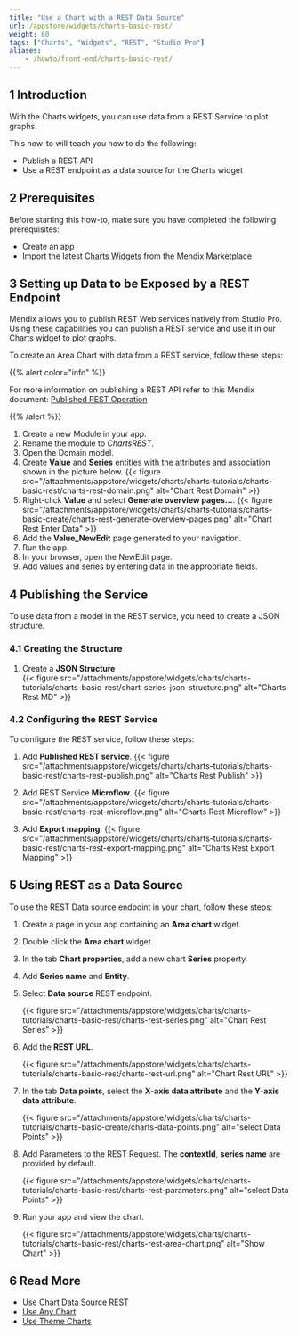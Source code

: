 ```yaml
---
title: "Use a Chart with a REST Data Source"
url: /appstore/widgets/charts-basic-rest/
weight: 60
tags: ["Charts", "Widgets", "REST", "Studio Pro"]
aliases:
    - /howto/front-end/charts-basic-rest/
---
```


## 1 Introduction

With the Charts widgets, you can use data from a REST Service to plot graphs.

This how-to will teach you how to do the following:

* Publish a REST API
* Use a REST endpoint as a data source for the Charts widget

## 2 Prerequisites

Before starting this how-to, make sure you have completed the following prerequisites:

* Create an app
* Import the latest [Charts Widgets](/appstore/widgets/charts/) from the Mendix Marketplace

## 3 Setting up Data to be Exposed by a REST Endpoint

Mendix allows you to publish REST Web services natively from Studio Pro. Using these capabilities you can publish a REST service and use it in our Charts widget to plot graphs.

To create an Area Chart with data from a REST service, follow these steps:

{{% alert color="info" %}}

For more information on publishing a REST API refer to this Mendix document: [Published REST Operation](/refguide/published-rest-operation/)

{{% /alert %}}

1. Create a new Module in your app.
1. Rename the module to *ChartsREST*.
1. Open the Domain model.
1. Create **Value** and **Series** entities with the attributes and association shown in the picture below.
    {{< figure src="/attachments/appstore/widgets/charts/charts-tutorials/charts-basic-rest/charts-rest-domain.png" alt="Chart Rest Domain" >}}  
1. Right-click **Value** and select **Generate overview pages...**.
    {{< figure src="/attachments/appstore/widgets/charts/charts-tutorials/charts-basic-create/charts-rest-generate-overview-pages.png" alt="Chart Rest Enter Data" >}}
1. Add the **Value_NewEdit** page generated to your navigation.
1. Run the app.
1. In your browser, open the NewEdit page.
1. Add values and series by entering data in the appropriate fields.

## 4 Publishing the Service

To use data from a model in the REST service, you need to create a JSON structure.

### 4.1 Creating the Structure

1. Create a **JSON Structure**  
    {{< figure src="/attachments/appstore/widgets/charts/charts-tutorials/charts-basic-rest/chart-series-json-structure.png" alt="Charts Rest MD" >}}

### 4.2 Configuring the REST Service

To configure the REST service, follow these steps:

1. Add **Published REST service**.
    {{< figure src="/attachments/appstore/widgets/charts/charts-tutorials/charts-basic-rest/charts-rest-publish.png" alt="Charts Rest Publish" >}}

1. Add REST Service **Microflow**.
    {{< figure src="/attachments/appstore/widgets/charts/charts-tutorials/charts-basic-rest/charts-rest-microflow.png" alt="Charts Rest Microflow" >}}

1. Add **Export mapping**.
    {{< figure src="/attachments/appstore/widgets/charts/charts-tutorials/charts-basic-rest/charts-rest-export-mapping.png" alt="Charts Rest Export Mapping" >}}

## 5 Using REST as a Data Source

To use the REST Data source endpoint in your chart, follow these steps:

1. Create a page in your app containing an **Area chart** widget.

1. Double click the **Area chart** widget.

1. In the tab **Chart properties**, add a new chart **Series** property.

1. Add **Series name** and **Entity**.

1. Select **Data source** REST endpoint.

    {{< figure src="/attachments/appstore/widgets/charts/charts-tutorials/charts-basic-rest/charts-rest-series.png" alt="Chart Rest Series" >}}

1. Add the **REST URL**.

    {{< figure src="/attachments/appstore/widgets/charts/charts-tutorials/charts-basic-rest/charts-rest-url.png" alt="Chart Rest URL" >}}

1. In the tab **Data points**, select the **X-axis data attribute** and the **Y-axis data attribute**.

    {{< figure src="/attachments/appstore/widgets/charts/charts-tutorials/charts-basic-create/charts-data-points.png" alt="select Data Points" >}}  

1. Add Parameters to the REST Request. The **contextId**, **series name** are provided by default.

    {{< figure src="/attachments/appstore/widgets/charts/charts-tutorials/charts-basic-rest/charts-rest-parameters.png" alt="select Data Points" >}} 

1. Run your app and view the chart.

    {{< figure src="/attachments/appstore/widgets/charts/charts-tutorials/charts-basic-rest/charts-rest-area-chart.png" alt="Show Chart" >}}

## 6 Read More

* [Use Chart Data Source REST](/howto/front-end/charts-basic-create/)
* [Use Any Chart](/howto/front-end/charts-any-usage/)
* [Use Theme Charts](/howto/front-end/charts-theme/)
